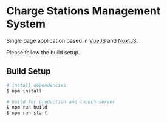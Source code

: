 # Charge Stations Management System

Single page application based in [VueJS](https://vuejs.org/) and [NuxtJS](https://nuxtjs.org/).

Please follow the build setup.

## Build Setup

```bash
# install dependencies
$ npm install

# build for production and launch server
$ npm run build
$ npm run start
```

